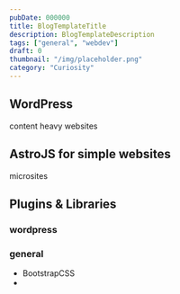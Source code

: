 ```yaml
---
pubDate: 000000
title: BlogTemplateTitle
description: BlogTemplateDescription
tags: ["general", "webdev"]
draft: 0
thumbnail: "/img/placeholder.png" 
category: "Curiosity"
---
```

## WordPress
content heavy websites

## AstroJS for simple websites
microsites


## Plugins & Libraries
### wordpress

### general
- BootstrapCSS
- 

